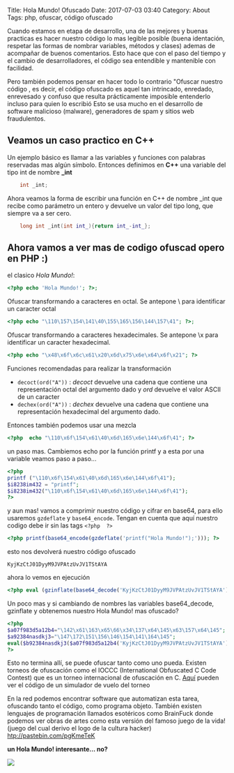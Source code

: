 Title: Hola Mundo! Ofuscado
Date: 2017-07-03 03:40
Category: About
Tags: php, ofuscar, código ofuscado


Cuando estamos en etapa de desarrollo, una de las mejores y buenas practicas es hacer nuestro código lo mas legible posible (buena identación, respetar las formas de nombrar variables, métodos y clases) ademas de acompañar de buenos comentarios. Esto hace que con el paso del tiempo y el cambio de 
desarrolladores, el código sea entendible y mantenible con facilidad.

Pero también podemos pensar en hacer todo lo contrario "Ofuscar nuestro código , es decir, el código ofuscado es aquel tan intrincado, enredado, enrevesado y confuso que resulta prácticamente imposible entenderlo incluso para quien lo escribió  Esto se usa mucho en el desarrollo de software malicioso (malware), generadores de spam y sitios web fraudulentos.

## Veamos un caso practico en C++

Un ejemplo básico es llamar a las variables y funciones con palabras reservadas mas algún símbolo. Entonces definimos en **C++** una variable del tipo int de nombre **_int**
```c++
    int _int;
```

Ahora veamos la forma de escribir una función en C++ de nombre _int que recibe como parámetro un entero y devuelve un valor del tipo long, que siempre va a ser cero.

```c++
    long int _int(int int_){return int_-int_};
```

## Ahora vamos a ver mas de codigo ofuscad opero en PHP :)

el clasico *Hola Mundo!*: 
```php
<?php echo 'Hola Mundo!'; ?>;
```
Ofuscar transformando a caracteres en octal. Se antepone \ para identificar un caracter octal 
```php
<?php echo "\110\157\154\141\40\155\165\156\144\157\41"; ?>;
```
Ofuscar transformando a caracteres hexadecimales. Se antepone \x para identificar un caracter hexadecimal.

```php
<?php echo "\x48\x6f\x6c\x61\x20\x6d\x75\x6e\x64\x6f\x21"; ?>
```

Funciones recomendadas para realizar la transformación

* ```decoct(ord("A"))``` : *decoct* devuelve una cadena que contiene una representación octal del argumento dado y *ord* devuelve el valor ASCII de un caracter
* ```dechex(ord("A"))``` : *dechex* devuelve una cadena que contiene una representación hexadecimal del argumento dado.

Entonces también podemos usar una mezcla 
```php
<?php  echo "\110\x6f\154\x61\40\x6d\165\x6e\144\x6f\41"; ?>
```

un paso mas. Cambiemos echo por la función printf y a esta por una variable
veamos paso a paso...

```php
<?php
printf ("\110\x6f\154\x61\40\x6d\165\x6e\144\x6f\41");
$i8238im432 = "printf";
$i8238im432("\110\x6f\154\x61\40\x6d\165\x6e\144\x6f\41");
?>
```

y aun mas! vamos a comprimir nuestro código y cifrar en base64, para ello usaremos ```gzdeflate``` y ```base64_encode```. Tengan en cuenta que aquí nuestro codigo debe ir sin las tags ```<?php  ?>``` 

```php
<?php printf(base64_encode(gzdeflate('printf("Hola Mundo!");'))); ?>
```

esto nos devolverá nuestro código ofuscado
```
KyjKzCtJ01DyyM9JVPAtzUvJV1TStAYA
```
ahora lo vemos en ejecución
```php
<?php eval (gzinflate(base64_decode('KyjKzCtJ01DyyM9JVPAtzUvJV1TStAYA'))); ?>
```
Un poco mas y si cambiando de nombres las variables base64_decode, gzinflate y obtenemos nuestro Hola Mundo! mas ofuscado?

```php
<?php
$a07f983d5a12b4="\142\x61\163\x65\66\x34\137\x64\145\x63\157\x64\145";
$a92384nasdkj3="\147\172\151\156\146\154\141\164\145";
eval($b92384nasdkj3($a07f983d5a12b4('KyjKzCtJ01DyyM9JVPAtzUvJV1TStAYA')));
?>

```
Esto no termina allí, se puede ofuscar tanto como uno pueda. Existen torneos de ofuscación como el IOCCC (International Obfuscated C Code Contest) que es un torneo internacional de ofuscación en C. [Aquí](http://pastebin.com/sXXyUtEu) pueden ver el código de un simulador de vuelo del torneo 

En la red podemos encontrar software que automatizan esta tarea, ofuscando tanto el código, como programa objeto. También existen lenguajes de programación llamados esotéricos como BrainFuck donde podemos ver obras de artes como esta versión del famoso juego de la vida! (juego del cual derivo el logo de la cultura hacker)
[htp://pastebin.com/pgKmeTeK](http://pastebin.com/sXXyUtEu)

**un Hola Mundo! interesante... no?**

<img src="https://nemeronwriter.com/wp-content/uploads/bfi_thumb/espada92-33kwgf0tnwi1npwu9dds0a.jpg" class="responsive-image">
